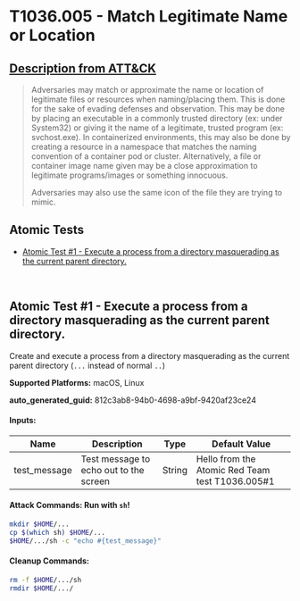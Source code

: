 # T1036.005 - Match Legitimate Name or Location
## [Description from ATT&CK](https://attack.mitre.org/techniques/T1036/005)
<blockquote>Adversaries may match or approximate the name or location of legitimate files or resources when naming/placing them. This is done for the sake of evading defenses and observation. This may be done by placing an executable in a commonly trusted directory (ex: under System32) or giving it the name of a legitimate, trusted program (ex: svchost.exe). In containerized environments, this may also be done by creating a resource in a namespace that matches the naming convention of a container pod or cluster. Alternatively, a file or container image name given may be a close approximation to legitimate programs/images or something innocuous.

Adversaries may also use the same icon of the file they are trying to mimic.</blockquote>

## Atomic Tests

- [Atomic Test #1 - Execute a process from a directory masquerading as the current parent directory.](#atomic-test-1---execute-a-process-from-a-directory-masquerading-as-the-current-parent-directory)


<br/>

## Atomic Test #1 - Execute a process from a directory masquerading as the current parent directory.
Create and execute a process from a directory masquerading as the current parent directory (`...` instead of normal `..`)

**Supported Platforms:** macOS, Linux


**auto_generated_guid:** 812c3ab8-94b0-4698-a9bf-9420af23ce24





#### Inputs:
| Name | Description | Type | Default Value |
|------|-------------|------|---------------|
| test_message | Test message to echo out to the screen | String | Hello from the Atomic Red Team test T1036.005#1|


#### Attack Commands: Run with `sh`! 


```sh
mkdir $HOME/...
cp $(which sh) $HOME/...
$HOME/.../sh -c "echo #{test_message}"
```

#### Cleanup Commands:
```sh
rm -f $HOME/.../sh
rmdir $HOME/.../
```





<br/>
